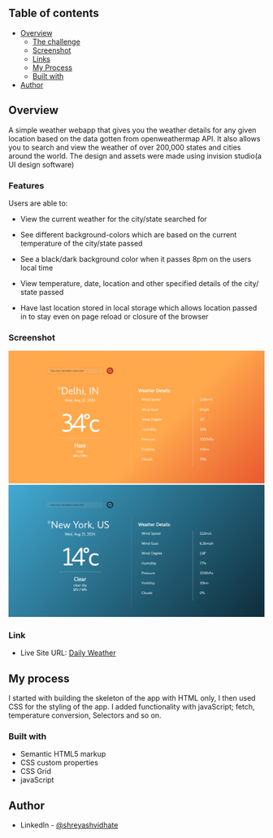 ## Table of contents

- [Overview](#overview)
  - [The challenge](#the-challenge)
  - [Screenshot](#screenshot)
  - [Links](#links)
  - [My Process](#my-process)
  - [Built with](#built-with)
- [Author](#author)

## Overview
A simple weather webapp that gives you the weather details for any given location based on the data gotten from  openweathermap API.
It also allows you to search and view the weather of over 200,000 states and cities around the world.
The design and assets were made using invision studio(a UI design software)

### Features

Users are able to:

- View the current weather for the city/state searched for

- See different background-colors which are based on the current temperature of the city/state passed

- See a black/dark background color when it passes 8pm on the users local time

- View temperature, date, location and other specified details of the city/ state passed

- Have last location stored in local storage which allows location passed in to stay even on page reload or closure of the browser

### Screenshot

![](/images/screenshot-1.png)
![](/images/screenshot-2.png)

### Link

- Live Site URL: [Daily Weather](https://daily-weather-forcast-webapp.netlify.app)

## My process
I started with building the skeleton of the app with HTML only, I then used CSS for the styling of the app. I added functionality with javaScript; fetch, temperature conversion, Selectors and so on. 

### Built with

- Semantic HTML5 markup
- CSS custom properties
- CSS Grid
- javaScript

## Author
- LinkedIn - [@shreyashvidhate](https://www.linkedin.com/in/shreyashvidhate)

